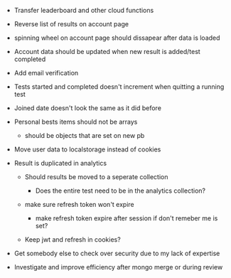 - Transfer leaderboard and other cloud functions
- Reverse list of results on account page
- spinning wheel on account page should dissapear after data is loaded
- Account data should be updated when new result is added/test completed
- Add email verification
- Tests started and completed doesn't increment when quitting a running test
- Joined date doesn't look the same as it did before
- Personal bests items should not be arrays
  - should be objects that are set on new pb
- Move user data to localstorage instead of cookies
- Result is duplicated in analytics

  - Should results be moved to a seperate collection

    - Does the entire test need to be in the analytics collection?

  - make sure refresh token won't expire
    - make refresh token expire after session if don't remeber me is set?
  - Keep jwt and refresh in cookies?

- Get somebody else to check over security due to my lack of expertise

- Investigate and improve efficiency after mongo merge or during review
